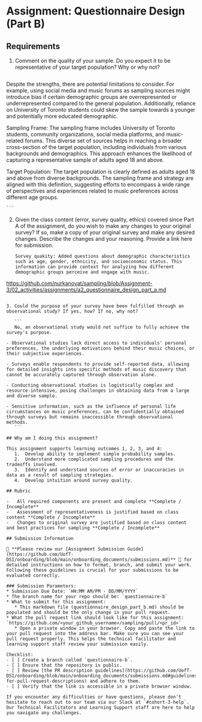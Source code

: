 # Assignment: Questionnaire Design (Part B)

## Requirements
1. Comment on the quality of your sample. Do you expect it to be representative of your target population? Why or why not?

    ```
Despite the strengths, there are potential limitations to consider. For example, using social media and music forums as sampling sources might introduce bias if certain demographic groups are overrepresented or underrepresented compared to the general population. Additionally, reliance on University of Toronto students could skew the sample towards a younger and potentially more educated demographic.

Sampling Frame: The sampling frame includes University of Toronto students, community organizations, social media platforms, and music-related forums. This diverse set of sources helps in reaching a broader cross-section of the target population, including individuals from various backgrounds and demographics. This approach enhances the likelihood of capturing a representative sample of adults aged 18 and above.

Target Population: The target population is clearly defined as adults aged 18 and above from diverse backgrounds. The sampling frame and strategy are aligned with this definition, suggesting efforts to encompass a wide range of perspectives and experiences related to music preferences across different age groups.

    ```

2. Given the class content (error, survey quality, ethics) covered since Part A of the assignment, do you wish to make any changes to your original survey? If so, make a copy of your original survey and make any desired changes. Describe the changes and your reasoning. Provide a link here for submission.

    ```
    Survey quakity: Added questions about demographic characteristics such as age, gender, ethnicity, and socioeconomic status. This information can provide context for analyzing how different demographic groups perceive and engage with music.

https://github.com/nurkanovat/sampling/blob/Assignment-3/02_activities/assignments/a2_questionnaire_design_part_a.md   

 ```

3. Could the purpose of your survey have been fulfilled through an observational study? If yes, how? If no, why not?

    ```
    No, an observational study would not suffice to fully achieve the survey's purpose.

- Observational studies lack direct access to individuals' personal preferences, the underlying motivations behind their music choices, or their subjective experiences.

- Surveys enable respondents to provide self-reported data, allowing for detailed insights into specific methods of music discovery that cannot be accurately captured through observation alone.

- Conducting observational studies is logistically complex and resource-intensive, posing challenges in obtaining data from a large and diverse sample.

- Sensitive information, such as the influence of personal life circumstances on music preferences, can be confidentially obtained through surveys but remains inaccessible through observational methods.
    ```

## Why am I doing this assignment?

This assignment supports learning outcomes 1, 2, 3, and 4:
	1.	Develop ability to implement simple probability samples.
	2.	Understand more complicated sampling procedures and the tradeoffs involved.
	3.	Identify and understand sources of error or inaccuracies in data as a result of sampling strategies.
	4.	Develop intuition around survey quality.

## Rubric

-	All required components are present and complete **Complete / Incomplete**
-	Assessment of representativeness is justified based on class content **Complete / Incomplete**
-	Changes to original survey are justified based on class content and best practices for sampling **Complete / Incomplete**

## Submission Information

🚨 **Please review our [Assignment Submission Guide](https://github.com/UofT-DSI/onboarding/blob/main/onboarding_documents/submissions.md)** 🚨 for detailed instructions on how to format, branch, and submit your work. Following these guidelines is crucial for your submissions to be evaluated correctly.

### Submission Parameters:
* Submission Due Date: `HH:MM AM/PM - DD/MM/YYYY`
* The branch name for your repo should be: `questionnaire-b`
* What to submit for this assignment:
    * This markdown file (questionnaire_design_part_b.md) should be populated and should be the only change in your pull request.
* What the pull request link should look like for this assignment: `https://github.com/<your_github_username>/sampling/pull/<pr_id>`
    * Open a private window in your browser. Copy and paste the link to your pull request into the address bar. Make sure you can see your pull request properly. This helps the technical facilitator and learning support staff review your submission easily.

Checklist:
- [ ] Create a branch called `questionnaire-b`.
- [ ] Ensure that the repository is public.
- [ ] Review [the PR description guidelines](https://github.com/UofT-DSI/onboarding/blob/main/onboarding_documents/submissions.md#guidelines-for-pull-request-descriptions) and adhere to them.
- [ ] Verify that the link is accessible in a private browser window.

If you encounter any difficulties or have questions, please don't hesitate to reach out to our team via our Slack at `#cohort-3-help`. Our Technical Facilitators and Learning Support staff are here to help you navigate any challenges.
